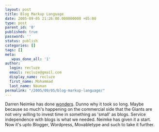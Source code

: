 ```yaml
---
layout: post
title: Blog Markup Language
date: 2005-09-05 21:26:00.000000000 +05:00
type: post
parent_id: '0'
published: true
password: ''
status: publish
categories: []
tags: []
meta:
  _wpas_done_all: '1'
author:
  login: recluze
  email: recluze@gmail.com
  display_name: recluze
  first_name: Mohammad
  last_name: Nauman
permalink: "/2005/09/05/blog-markup-language/"
---
```

Darren Neimke has done [wonders](http://markitup.com/Posts/Post.aspx?postId=8e6876bd-7450-4d88-b68c-04a264aa76f2). Dunno why it took so long. Maybe because so much's happening on the commercial side that the Giants are not very willing to invest time in something as 'small' as blogs. Service independence with blogs is what we needed. Neimke has given it a start. Now it's upto Blogger, Wordpress, Movabletype and such to take it further.


